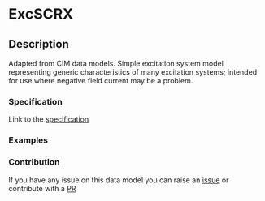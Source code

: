 # ExcSCRX

## Description 

Adapted from CIM data models. Simple excitation system model representing generic characteristics of many excitation systems; intended for use where negative field current may be a problem.
### Specification

Link to the [specification](https://smart-data-models.github.io/dataModel.EnergyCIM/ExcSCRX/doc/spec.md)
### Examples
### Contribution

 If you have any issue on this data model you can raise an [issue](https://github.com/smart-data-models/dataModel.EnergyCIM/issues)  or contribute with a [PR](https://github.com/smart-data-models/dataModel.EnergyCIM/pulls)